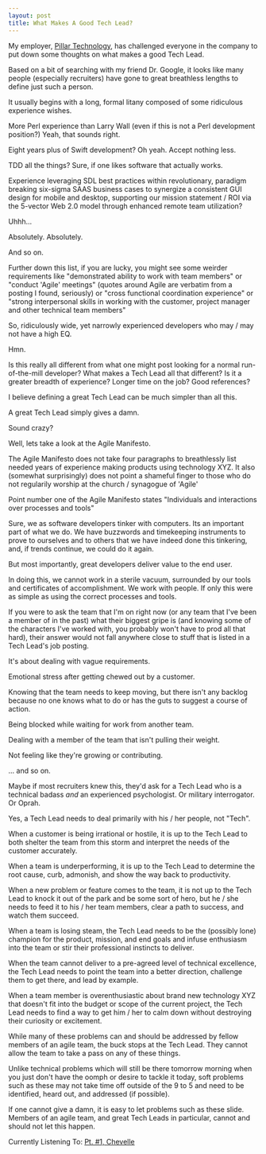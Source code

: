 ```yaml
---
layout: post
title: What Makes A Good Tech Lead?
---
```


My employer, [Pillar Technology](http://www.pillartechnology.com), has challenged everyone in the company to put down some thoughts on what makes a good Tech Lead.

Based on a bit of searching with my friend Dr. Google, it looks like many people (especially recruiters) have gone to great breathless lengths to define just such a person.

It usually begins with a long, formal litany composed of some ridiculous experience wishes.

More Perl experience than Larry Wall (even if this is not a Perl development position?)  Yeah, that sounds right.

Eight years plus of Swift development?  Oh yeah.  Accept nothing less.

TDD all the things?  Sure, if one likes software that actually works.

Experience leveraging SDL best practices within revolutionary, paradigm breaking six-sigma SAAS business cases to synergize a consistent GUI design for mobile and desktop, supporting our mission statement / ROI via the 5-vector Web 2.0 model through enhanced remote team utilization?

Uhhh...

Absolutely.  Absolutely.

And so on.

Further down this list, if you are lucky, you might see some weirder requirements like "demonstrated ability to work with team members" or "conduct 'Agile' meetings" (quotes around Agile are verbatim from a posting I found, seriously) or "cross functional coordination experience" or "strong interpersonal skills in working with the customer, project manager and other technical team members"

So, ridiculously wide, yet narrowly experienced developers who may / may not have a high EQ.

Hmn.

Is this really all different from what one might post looking for a normal run-of-the-mill developer?  What makes a Tech Lead all that different?  Is it a greater breadth of experience?  Longer time on the job?  Good references?

I believe defining a great Tech Lead can be much simpler than all this.

A great Tech Lead simply gives a damn.

Sound crazy?

Well, lets take a look at the Agile Manifesto.

The Agile Manifesto does not take four paragraphs to breathlessly list needed years of experience making products using technology XYZ.  It also (somewhat surprisingly) does not point a shameful finger to those who do not regularily worship at the church / synagogue of 'Agile'

Point number one of the Agile Manifesto states "Individuals and interactions over processes and tools"

Sure, we as software developers tinker with computers.  Its an important part of what we do.  We have buzzwords and timekeeping instruments to prove to ourselves and to others that we have indeed done this tinkering, and, if trends continue, we could do it again.

But most importantly, great developers deliver value to the end user.

In doing this, we cannot work in a sterile vacuum, surrounded by our tools and certificates of accomplishment.  We work with people.  If only this were as simple as using the correct processes and tools.

If you were to ask the team that I'm on right now (or any team that I've been a member of in the past) what their biggest gripe is (and knowing some of the characters I've worked with, you probably won't have to prod all that hard), their answer would not fall anywhere close to stuff that is listed in a Tech Lead's job posting.

It's about dealing with vague requirements.

Emotional stress after getting chewed out by a customer.

Knowing that the team needs to keep moving, but there isn't any backlog because no one knows what to do or has the guts to suggest a course of action.

Being blocked while waiting for work from another team.

Dealing with a member of the team that isn't pulling their weight.

Not feeling like they're growing or contributing.

...  and so on.

Maybe if most recruiters knew this, they'd ask for a Tech Lead who is a technical badass _and_ an experienced psychologist.  Or military interrogator.  Or Oprah.

Yes, a Tech Lead needs to deal primarily with his / her people, not "Tech".

When a customer is being irrational or hostile, it is up to the Tech Lead to both shelter the team from this storm and interpret the needs of the customer accurately.

When a team is underperforming, it is up to the Tech Lead to determine the root cause, curb, admonish, and show the way back to productivity.

When a new problem or feature comes to the team, it is not up to the Tech Lead to knock it out of the park and be some sort of hero, but he / she needs to feed it to his / her team members, clear a path to success, and watch them succeed.

When a team is losing steam, the Tech Lead needs to be the (possibly lone) champion for the product, mission, and end goals and infuse enthusiasm into the team or stir their professional instincts to deliver.

When the team cannot deliver to a pre-agreed level of technical excellence, the Tech Lead needs to point the team into a better direction, challenge them to get there, and lead by example.

When a team member is overenthusiastic about brand new technology XYZ that doesn't fit into the budget or scope of the current project, the Tech Lead needs to find a way to get him / her to calm down without destroying their curiosity or excitement.

While many of these problems can and should be addressed by fellow members of an agile team, the buck stops at the Tech Lead.  They cannot allow the team to take a pass on any of these things.

Unlike technical problems which will still be there tomorrow morning when you just don't have the oomph or desire to tackle it today, soft problems such as these may not take time off outside of the 9 to 5 and need to be identified, heard out, and addressed (if possible).

If one cannot give a damn, it is easy to let problems such as these slide.  Members of an agile team, and great Tech Leads in particular, cannot and should not let this happen.

Currently Listening To: [Pt. #1, Chevelle](https://youtu.be/Boqr-4qUqLg)
